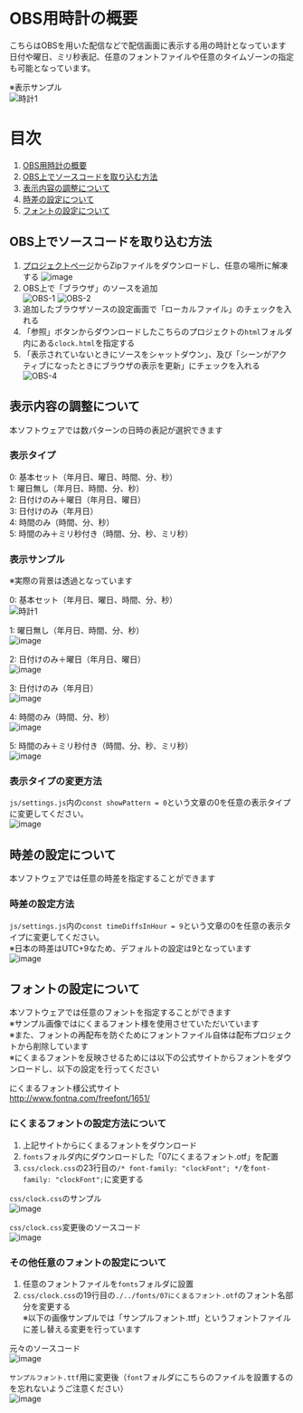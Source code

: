 <a id="anchor1"></a>
# OBS用時計の概要  
こちらはOBSを用いた配信などで配信画面に表示する用の時計となっています  
日付や曜日、ミリ秒表記、任意のフォントファイルや任意のタイムゾーンの指定も可能となっています。  
   
※表示サンプル  
![時計1](https://user-images.githubusercontent.com/78025620/149194479-4bdffcfa-c8d3-41a4-879f-2fd036b9a10f.png)   

# 目次
1. [OBS用時計の概要](#anchor1)
2. [OBS上でソースコードを取り込む方法](#anchor2)
3. [表示内容の調整について](#anchor3)
4. [時差の設定について](#anchor4)
5. [フォントの設定について](#anchor5)


<a id="anchor2"></a>
## OBS上でソースコードを取り込む方法
1. [プロジェクトページ](https://github.com/RoyKitagawa/OBS-DateTimeClock)からZipファイルをダウンロードし、任意の場所に解凍する
![image](https://user-images.githubusercontent.com/78025620/149198154-ad08545f-f9af-44ca-9786-64862252949e.png)  
2. OBS上で「ブラウザ」のソースを追加  
![OBS-1](https://user-images.githubusercontent.com/78025620/149194173-b8f09038-f792-4be9-ad82-53452c1fa352.png) ![OBS-2](https://user-images.githubusercontent.com/78025620/149194272-326b6820-42d5-42da-b103-b049bc077f21.png)
3. 追加したブラウザソースの設定画面で「ローカルファイル」のチェックを入れる
4. 「参照」ボタンからダウンロードしたこちらのプロジェクトの```html```フォルダ内にある```clock.html```を指定する
5. 「表示されていないときにソースをシャットダウン」、及び「シーンがアクティブになったときにブラウザの表示を更新」にチェックを入れる
![OBS-4](https://user-images.githubusercontent.com/78025620/149194357-fb0ade5c-e0dc-4ba7-8898-3306444145b5.png)

<a id="anchor3"></a>
## 表示内容の調整について
本ソフトウェアでは数パターンの日時の表記が選択できます

### 表示タイプ  
0: 基本セット（年月日、曜日、時間、分、秒）  
1: 曜日無し（年月日、時間、分、秒）  
2: 日付けのみ＋曜日（年月日、曜日）  
3: 日付けのみ（年月日）  
4: 時間のみ（時間、分、秒）  
5: 時間のみ＋ミリ秒付き（時間、分、秒、ミリ秒）  

### 表示サンプル  
※実際の背景は透過となっています

0: 基本セット（年月日、曜日、時間、分、秒）  
![時計1](https://user-images.githubusercontent.com/78025620/149194479-4bdffcfa-c8d3-41a4-879f-2fd036b9a10f.png)  

1: 曜日無し（年月日、時間、分、秒）  
![image](https://user-images.githubusercontent.com/78025620/149194569-d9110e0d-1955-45ee-8747-d4db1d6bfb7a.png)  

2: 日付けのみ＋曜日（年月日、曜日）  
![image](https://user-images.githubusercontent.com/78025620/149194709-7a057b2e-cb4a-40b9-a5c6-e1ca1e8e4f87.png)  

3: 日付けのみ（年月日）  
![image](https://user-images.githubusercontent.com/78025620/149194754-525057e3-b3ca-4f0b-b469-53cf5f08afd2.png)  

4: 時間のみ（時間、分、秒）  
![image](https://user-images.githubusercontent.com/78025620/149194911-3f66b45b-5f01-46d8-97b1-892bce3e1b24.png)


5: 時間のみ＋ミリ秒付き（時間、分、秒、ミリ秒）  
![image](https://user-images.githubusercontent.com/78025620/149194804-2e07cdb6-fa03-42c7-a10d-866d4782787a.png)  


### 表示タイプの変更方法
```js/settings.js```内の```const showPattern = 0```という文章の0を任意の表示タイプに変更してください。  
![image](https://user-images.githubusercontent.com/78025620/149195153-18081562-c3a0-4db2-9570-8311dda97579.png)  
  
<a id="anchor4"></a>
## 時差の設定について    
本ソフトウェアでは任意の時差を指定することができます  
  
### 時差の設定方法  
```js/settings.js```内の```const timeDiffsInHour = 9```という文章の0を任意の表示タイプに変更してください。  
※日本の時差はUTC+9なため、デフォルトの設定は9となっています  
![image](https://user-images.githubusercontent.com/78025620/149195197-41f0bf39-5a84-40a3-a4cc-6d36fde096f0.png)  

<a id="anchor5"></a>
## フォントの設定について  
本ソフトウェアでは任意のフォントを指定することができます  
※サンプル画像ではにくまるフォント様を使用させていただいています  
※また、フォントの再配布を防ぐためにフォントファイル自体は配布プロジェクトから削除しています  
※にくまるフォントを反映させるためには以下の公式サイトからフォントをダウンロードし、以下の設定を行ってください  
  
にくまるフォント様公式サイト  
http://www.fontna.com/freefont/1651/  
  
### にくまるフォントの設定方法について  
1. 上記サイトからにくまるフォントをダウンロード  
2. ```fonts```フォルダ内にダウンロードした「07にくまるフォント.otf」を配置  
3. ```css/clock.css```の23行目の```/* font-family: "clockFont"; */```を```font-family: "clockFont";```に変更する  
  
```css/clock.css```のサンプル  
![image](https://user-images.githubusercontent.com/78025620/149195665-ea3ce0c5-b98f-457e-bb18-54bc35e677c3.png)  
  
```css/clock.css```変更後のソースコード  
![image](https://user-images.githubusercontent.com/78025620/149196335-908e2557-63f6-4385-b171-a00fa406ac79.png)  
  
### その他任意のフォントの設定について  
1. 任意のフォントファイルを```fonts```フォルダに設置  
2. ```css/clock.css```の19行目の```./../fonts/07にくまるフォント.otf```のフォント名部分を変更する  
※以下の画像サンプルでは「サンプルフォント.ttf」というフォントファイルに差し替える変更を行っています  
  
元々のソースコード   
![image](https://user-images.githubusercontent.com/78025620/149196792-4d0775f4-fe51-40c8-b0c7-7c53982a7f4a.png)   
  
```サンプルフォント.ttf```用に変更後（```font```フォルダにこちらのファイルを設置するのを忘れないようご注意ください）  
![image](https://user-images.githubusercontent.com/78025620/149196605-c904f618-d877-4d1b-baa8-48df3597bf44.png)  

  
